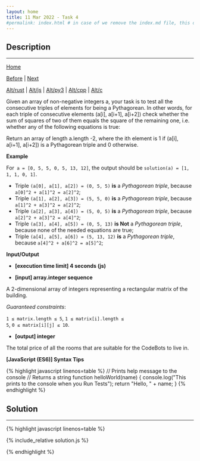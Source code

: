 ```yaml
---
layout: home
title: 11 Mar 2022 - Task 4
#permalink: index.html # in case of we remove the index.md file, this doc will be the index page
---
```


<div class="row">
<div class="columnStmt" markdown="1">

## Description
------

[Home](../README.md)

[Before](..) | [Next](..)

[Alt/rust](./Alt_rust/README.md) | [Alt/js](./Alt_js/README.html) | [Alt/py3](./Alt_py3/README.md) | [Alt/cpp](./Alt_cpp/README.md) | [Alt/c](./Alt_c/README.md)

Given an array of non-negative integers a, your task is to test all the consecutive triples of elements for being a Pythagorean. In other words, for each triple of consecutive elements (a[i], a[i+1], a[i+2]) check whether the sum of squares of two of them equals the square of the remaining one, i.e. whether any of the following equations is true:

Return an array of length a.length -2, where the ith element is 1 if (a[i], a[i+1], a[i+2]) is a Pythagorean triple and 0 otherwise.

**Example**

For` a = [0, 5, 5, 0, 5, 13, 12]`, the output should be `solution(a) = [1, 1, 1, 0, 1]`.

-   Triple `(a[0], a[1], a[2]) = (0, 5, 5)` **is** a *Pythagorean triple*, because `a[0]^2 + a[1]^2 = a[2]^2`;
-   Triple `(a[1], a[2], a[3]) = (5, 5, 0)` **is** a *Pythagorean triple*, because `a[1]^2 + a[3]^2 = a[2]^2`;
-   Triple `(a[2], a[3], a[4]) = (5, 0, 5)` **is** a *Pythagorean triple*, because `a[2]^2 + a[3]^2 = a[4]^2`;
-   Triple `(a[3], a[4], a[5]) = (0, 5, 13)` **is Not** a *Pythagorean triple*, because none of the needed equations are true;
-   Triple `(a[4], a[5], a[6]) = (5, 13, 12)` **is** a *Pythagorean triple*, because `a[4]^2 + a[6]^2 = a[5]^2`;

**Input/Output**

* **[execution time limit] 4 seconds (js)**

* **[input] array.integer sequence**

A 2-dimensional array of integers representing a rectangular matrix of the building.

*Guaranteed constraints*:

<code>1 ≤ matrix.length ≤ 5</code>,
<code>1 ≤ matrix[i].length ≤ 5</code>,
<code>0 ≤ matrix[i][j] ≤ 10</code>.

* **[output] integer**

The total price of all the rooms that are suitable for the CodeBots to live in.

**[JavaScript (ES6)] Syntax Tips**

{% highlight javascript linenos=table %}
// Prints help message to the console
// Returns a string
function helloWorld(name) {
    console.log("This prints to the console when you Run Tests");
    return "Hello, " + name;
}
{% endhighlight %}

</div>
<div class="columnSol" markdown="1">

## Solution
------

{% highlight javascript linenos=table %}

{% include_relative solution.js %}

{% endhighlight %}

</div>
</div>